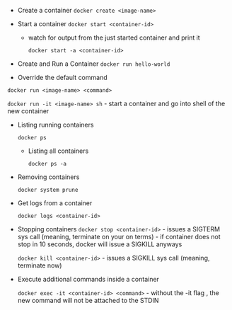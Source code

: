 - Create a container 
    `docker create <image-name>`
    
    
    
- Start a container 
     `docker start <container-id>`
     
     - watch for output from the just started container and print it 

        `docker start -a <container-id>`



- Create and Run a Container
    `docker run hello-world`



- Override the default command 

`docker run <image-name> <command>`

`docker run -it <image-name> sh` - start a container and go into shell of the new container



- Listing running containers 

    `docker ps`
    
     - Listing all containers
     
         `docker ps -a`



- Removing containers 

    `docker system prune`
    
    
- Get logs from a container 
    
    `docker logs <container-id>`
    
    
- Stopping containers 
    `docker stop <container-id>`  - issues a SIGTERM sys call (meaning, terminate on your on terms) - if container does not stop in 10 seconds, docker will issue a SIGKILL anyways
    
    `docker kill <container-id>` - issues a SIGKILL sys call (meaning, terminate now)
    
    
- Execute additional commands inside a container
    
    `docker exec -it <container-id> <command>` - without the -it flag , the new command will not be attached to the STDIN